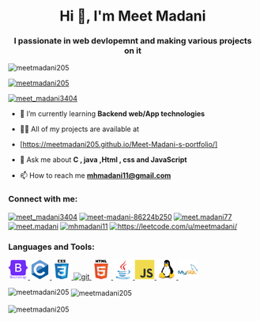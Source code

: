 <h1 align="center">Hi 👋, I'm Meet Madani</h1>
<h3 align="center">I passionate in  web devlopemnt and making various projects on it</h3>

<p align="left"> <img src="https://komarev.com/ghpvc/?username=meetmadani205&label=Profile%20views&color=0e75b6&style=flat" alt="meetmadani205" /> </p>

<p align="left"> <a href="https://github.com/ryo-ma/github-profile-trophy"><img src="https://github-profile-trophy.vercel.app/?username=meetmadani205" alt="meetmadani205" /></a> </p>

<p align="left"> <a href="https://twitter.com/meet_madani3404" target="blank"><img src="https://img.shields.io/twitter/follow/meet_madani3404?logo=twitter&style=for-the-badge" alt="meet_madani3404" /></a> </p>

- 🌱 I’m currently learning **Backend web/App technologies**

- 👨‍💻 All of my projects are available at
- [https://meetmadani205.github.io/Meet-Madani-s-portfolio/]
  

- 💬 Ask me about **C , java ,Html , css and JavaScript**

- 📫 How to reach me **mhmadani11@gmail.com**

<h3 align="left">Connect with me:</h3>
<p align="left">
<a href="https://twitter.com/meet_madani3404" target="blank"><img align="center" src="https://raw.githubusercontent.com/rahuldkjain/github-profile-readme-generator/master/src/images/icons/Social/twitter.svg" alt="meet_madani3404" height="30" width="40" /></a>
<a href="https://linkedin.com/in/meet-madani-86224b250" target="blank"><img align="center" src="https://raw.githubusercontent.com/rahuldkjain/github-profile-readme-generator/master/src/images/icons/Social/linked-in-alt.svg" alt="meet-madani-86224b250" height="30" width="40" /></a>
<a href="https://fb.com/meet.madani77" target="blank"><img align="center" src="https://raw.githubusercontent.com/rahuldkjain/github-profile-readme-generator/master/src/images/icons/Social/facebook.svg" alt="meet.madani77" height="30" width="40" /></a>
<a href="https://instagram.com/meet.madani" target="blank"><img align="center" src="https://raw.githubusercontent.com/rahuldkjain/github-profile-readme-generator/master/src/images/icons/Social/instagram.svg" alt="meet.madani" height="30" width="40" /></a>
<a href="https://www.hackerrank.com/mhmadani11" target="blank"><img align="center" src="https://raw.githubusercontent.com/rahuldkjain/github-profile-readme-generator/master/src/images/icons/Social/hackerrank.svg" alt="mhmadani11" height="30" width="40" /></a>
  <a href="https://www.leetcode.com/https://leetcode.com/u/meetmadani/" target="blank"><img align="center" src="https://raw.githubusercontent.com/rahuldkjain/github-profile-readme-generator/master/src/images/icons/Social/leet-code.svg" alt="https://leetcode.com/u/meetmadani/" height="30" width="40" /></a>
</p>

<h3 align="left">Languages and Tools:</h3>
<p align="left"> <a href="https://getbootstrap.com" target="_blank" rel="noreferrer"> <img src="https://raw.githubusercontent.com/devicons/devicon/master/icons/bootstrap/bootstrap-plain-wordmark.svg" alt="bootstrap" width="40" height="40"/> </a> <a href="https://www.cprogramming.com/" target="_blank" rel="noreferrer"> <img src="https://raw.githubusercontent.com/devicons/devicon/master/icons/c/c-original.svg" alt="c" width="40" height="40"/> </a> <a href="https://www.w3schools.com/css/" target="_blank" rel="noreferrer"> <img src="https://raw.githubusercontent.com/devicons/devicon/master/icons/css3/css3-original-wordmark.svg" alt="css3" width="40" height="40"/> </a> <a href="https://git-scm.com/" target="_blank" rel="noreferrer"> <img src="https://www.vectorlogo.zone/logos/git-scm/git-scm-icon.svg" alt="git" width="40" height="40"/> </a> <a href="https://www.w3.org/html/" target="_blank" rel="noreferrer"> <img src="https://raw.githubusercontent.com/devicons/devicon/master/icons/html5/html5-original-wordmark.svg" alt="html5" width="40" height="40"/> </a> <a href="https://www.java.com" target="_blank" rel="noreferrer"> <img src="https://raw.githubusercontent.com/devicons/devicon/master/icons/java/java-original.svg" alt="java" width="40" height="40"/> </a> <a href="https://developer.mozilla.org/en-US/docs/Web/JavaScript" target="_blank" rel="noreferrer"> <img src="https://raw.githubusercontent.com/devicons/devicon/master/icons/javascript/javascript-original.svg" alt="javascript" width="40" height="40"/> </a> <a href="https://www.linux.org/" target="_blank" rel="noreferrer"> <img src="https://raw.githubusercontent.com/devicons/devicon/master/icons/linux/linux-original.svg" alt="linux" width="40" height="40"/> </a> <a href="https://www.mysql.com/" target="_blank" rel="noreferrer"> <img src="https://raw.githubusercontent.com/devicons/devicon/master/icons/mysql/mysql-original-wordmark.svg" alt="mysql" width="40" height="40"/> </a> </p>

<p><img align="left" src="https://github-readme-stats.vercel.app/api/top-langs?username=meetmadani205&show_icons=true&locale=en&layout=compact" alt="meetmadani205" /></p>

<p>&nbsp;<img align="center" src="https://github-readme-stats.vercel.app/api?username=meetmadani205&show_icons=true&locale=en" alt="meetmadani205" /></p>

<p><img align="center" src="https://github-readme-streak-stats.herokuapp.com/?user=meetmadani205&" alt="meetmadani205" /></p>

